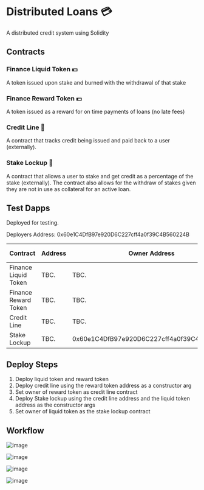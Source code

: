 # Distributed Loans :credit_card:

A distributed credit system using Solidity

## Contracts

### Finance Liquid Token :dollar:

A token issued upon stake and burned with the withdrawal of that stake

### Finance Reward Token :dollar:

A token issued as a reward for on time payments of loans (no late fees)

### Credit Line :newspaper:

A contract that tracks credit being issued and paid back to a user (externally).

### Stake Lockup  :lock_with_ink_pen:

A contract that allows a user to stake and get credit as a percentage of the stake (externally). The contract also allows for the withdraw of stakes given they are not in use as collateral for an active loan. 

## Test Dapps

Deployed for testing.

Deployers Address: 0x60e1C4DfB97e920D6C227cff4a0f39C4B560224B

| Contract      | Address       | Owner Address | Network       | Blockchain Explorer |
| ------------- | ------------- | ------------- | ------------- | ------------- |
| Finance Liquid Token | TBC.          | TBC.          | Sepolia       | [Sepolina Etherscan](https://sepolia.etherscan.io/address/#readContract) |
| Finance Reward Token | TBC.          | TBC.          | Sepolia       | [Sepolina Etherscan](https://sepolia.etherscan.io/address/#readContract) |
| Credit Line          | TBC.          | TBC.          | Sepolia       | [Sepolina Etherscan](https://sepolia.etherscan.io/address/#readContract) |
| Stake Lockup         | TBC.          | 0x60e1C4DfB97e920D6C227cff4a0f39C4B560224B          | Sepolia       | [Sepolina Etherscan](https://sepolia.etherscan.io/address/#readContract) |

## Deploy Steps

1. Deploy liquid token and reward token
2. Deploy credit line using the reward token address as a constructor arg
3. Set owner of reward token as credit line contract
4. Deploy Stake lockup using the credit line address and the liquid token address as the constructor args
5. Set owner of liquid token as the stake lockup contract

## Workflow

![image](https://github.com/user-attachments/assets/f7ad107e-9ddd-40c3-b04f-cbe8669ae70a)

![image](https://github.com/user-attachments/assets/42543316-1ab8-4ab8-9dcb-03961035340f)

![image](https://github.com/user-attachments/assets/007f4aaa-43fb-4ce2-9c28-19a092e99dc1)

![image](https://github.com/user-attachments/assets/7338619f-c9fd-4187-b632-c25f4b11aa34)




